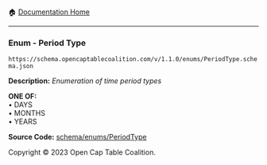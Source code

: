 :house: [Documentation Home](../../../README.md)

---

### Enum - Period Type

`https://schema.opencaptablecoalition.com/v/1.1.0/enums/PeriodType.schema.json`

**Description:** _Enumeration of time period types_

**ONE OF:**</br>&bull; DAYS </br>&bull; MONTHS </br>&bull; YEARS

**Source Code:** [schema/enums/PeriodType](../../../../schema/enums/PeriodType.schema.json)

Copyright © 2023 Open Cap Table Coalition.
